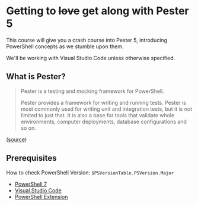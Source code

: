 # Getting to ~~love~~ get along with Pester 5

This course will give you a crash course into Pester 5, introducing PowerShell concepts as we stumble upon them.

We'll be working with Visual Studio Code unless otherwise specified.

## What is Pester?

> Pester is a testing and mocking framework for PowerShell.
>
> Pester provides a framework for writing and running tests. Pester is most commonly used for writing unit and integration tests, but it is not limited to just that. It is also a base for tools that validate whole environments, computer deployments, database configurations and so on.

([source](https://pester.dev/docs/quick-start))

## Prerequisites

How to check PowerShell Version: `$PSVersionTable.PSVersion.Major`

- [PowerShell 7](https://github.com/PowerShell/powershell/releases)
- [Visual Studio Code](https://code.visualstudio.com/)
- [PowerShell Extension](https://marketplace.visualstudio.com/items?itemName=ms-vscode.PowerShell)